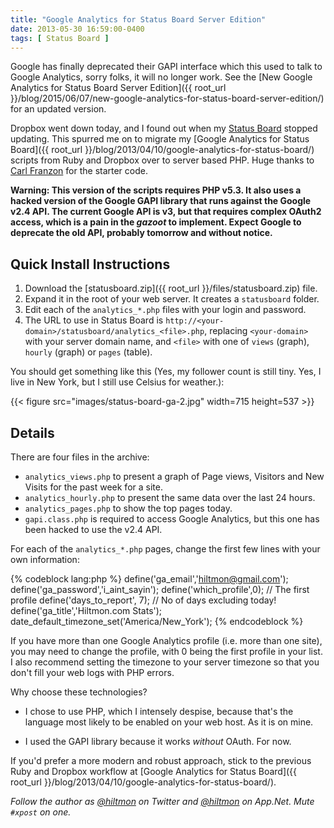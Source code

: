 ```yaml
---
title: "Google Analytics for Status Board Server Edition"
date: 2013-05-30 16:59:00-0400
tags: [ Status Board ]
---
```


<span class="light">Google has finally deprecated their GAPI interface which this used to talk to Google Analytics, sorry folks, it will no longer work. See the [New Google Analytics for Status Board Server Edition]({{ root_url }}/blog/2015/06/07/new-google-analytics-for-status-board-server-edition/) for an updated version. </span>

Dropbox went down today, and I found out when my [Status Board](https://itunes.apple.com/us/app/status-board/id449955536?mt=8&uo=4&at=10l894) stopped updating. This spurred me on to migrate my [Google Analytics for Status Board]({{ root_url }}/blog/2013/04/10/google-analytics-for-status-board/) scripts from Ruby and Dropbox over to server based PHP. <span class="light">Huge thanks to [Carl Franzon](http://www.carlfranzon.com/2013/04/google-analytics-panel-for-status-board/) for the starter code.</span>

**Warning: This version of the scripts requires PHP v5.3. It also uses a hacked version of the Google GAPI library that runs against the Google v2.4 API. The current Google API is v3, but that requires complex OAuth2 access, which is a pain in the *gazoot* to implement. <span class="light">Expect Google to deprecate the old API, probably tomorrow and without notice.</span>**

## Quick Install Instructions

1. Download the [statusboard.zip]({{ root_url }}/files/statusboard.zip) file.
2. Expand it in the root of your web server. It creates a `statusboard` folder.
3. Edit each of the `analytics_*.php` files with your login and password.
4. The URL to use in Status Board is `http://<your-domain>/statusboard/analytics_<file>.php`, replacing `<your-domain>` with your server domain name, and `<file>` with one of `views` (graph), `hourly` (graph) or `pages` (table).

You should get something like this <span class="light">(Yes, my follower count is still tiny. Yes, I live in New York, but I still use Celsius for weather.)</span>:

{{< figure src="images/status-board-ga-2.jpg" width=715 height=537 >}}

## Details

There are four files in the archive:

* `analytics_views.php` to present a graph of Page views, Visitors and New Visits for the past week for a site.
* `analytics_hourly.php` to present the same data over the last 24 hours.
* `analytics_pages.php` to show the top pages today.
* `gapi.class.php` is required to access Google Analytics, but this one has been hacked to use the v2.4 API.

For each of the `analytics_*.php` pages, change the first few lines with your own information:

{% codeblock lang:php %}
define('ga_email','hiltmon@gmail.com');
define('ga_password','i_aint_sayin');
define('which_profile',0); // The first profile
define('days_to_report', 7); // No of days excluding today!
define('ga_title','Hiltmon.com Stats');
date_default_timezone_set('America/New_York');
{% endcodeblock %}

If you have more than one Google Analytics profile (i.e. more than one site), you may need to change the profile, with 0 being the first profile in your list. I also recommend setting the timezone to your server timezone so that you don't fill your web logs with PHP errors.

Why choose these technologies?

* I chose to use PHP, <span class="light">which I intensely despise</span>, because that's the language most likely to be enabled on your web host. As it is on mine.

* I used the GAPI library because it works *without* OAuth. <span class="light">For now.</span>

If you'd prefer a more modern and robust approach, stick to the previous Ruby and Dropbox workflow at [Google Analytics for Status Board]({{ root_url }}/blog/2013/04/10/google-analytics-for-status-board/).

*Follow the author as [@hiltmon](https://twitter.com/hiltmon) on Twitter and [@hiltmon](http://alpha.app.net/hiltmon) on App.Net. Mute `#xpost` on one.*
